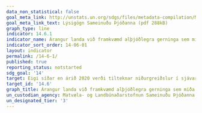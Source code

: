 ```yaml
---
data_non_statistical: false
goal_meta_link: http://unstats.un.org/sdgs/files/metadata-compilation/Metadata-Goal-14.pdf
goal_meta_link_text: Lýsigögn Sameinuðu Þjóðanna (pdf 288kB)
graph_type: line
indicator: 14.6.1
indicator_name: Árangur landa við framkvæmd alþjóðlegra gerninga sem miða að því að berjast gegn ólöglegum, ótilkynntum og stjórnlausum fiskveiðum.
indicator_sort_order: 14-06-01
layout: indicator
permalink: /14-6-1/
published: true
reporting_status: notstarted
sdg_goal: '14'
target: Eigi síðar en árið 2020 verði tilteknar niðurgreiðslur í sjávarútvegi, sem stuðla að ofveiði, bannaðar sem og niðurgreiðslur sem stuðla að ólöglegum, óskráðum og stjórnlausum fiskveiðum. Jafnframt verði reynt að koma í veg fyrir að niðurgreiðslur verði teknar upp í nýju formi og horfst í augu við að mismunandi aðferðir eiga við og eru skilvirkari fyrir þróunarlöndin og ættu í raun að vera órjúfanlegur þáttur í samningaviðræðum Alþjóðaviðskiptastofnunarinnar um niðurgreiðslur í sjávarútvegi þróunarríkjunum til handa og þá þeim sem skemmst eru á veg komin.
target_id: '14.6'
graph_title: Árangur landa við framkvæmd alþjóðlegra gerninga sem miða að því að berjast gegn ólöglegum, ótilkynntum og stjórnlausum fiskveiðum.
un_custodian_agency: Matvæla- og Landbúnaðarstofnun Sameinuðu Þjóðanna (FAO)
un_designated_tier: '3'
---
```

